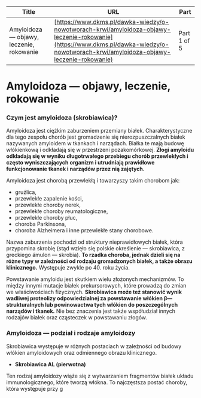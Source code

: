 | **Title**       | **URL**           | **Part**              |
|-----------------|-------------------|-----------------------|
| Amyloidoza — objawy, leczenie, rokowanie         | [https://www.dkms.pl/dawka-wiedzy/o-nowotworach-krwi/amyloidoza-objawy-leczenie-rokowanie](https://www.dkms.pl/dawka-wiedzy/o-nowotworach-krwi/amyloidoza-objawy-leczenie-rokowanie)    | Part 1 of 5          |

# Amyloidoza — objawy, leczenie, rokowanie

### Czym jest amyloidoza (skrobiawica)?


Amyloidoza jest ciężkim zaburzeniem przemiany białek. Charakterystyczne dla tego zespołu chorób jest gromadzenie się nierozpuszczalnych białek nazywanych amyloidem w tkankach i narządach. Białka te mają budowę włókienkową i odkładają się w przestrzeni pozakomórkowej. **Złogi amyloidu odkładają się w wyniku długotrwałego przebiegu chorób przewlekłych i często wyniszczających organizm i utrudniają prawidłowe funkcjonowanie tkanek i narządów przez nią zajętych.**


Amyloidoza jest chorobą przewlekłą i towarzyszy takim chorobom jak:


* gruźlica,
* przewlekłe zapalenie kości,
* przewlekłe choroby nerek,
* przewlekłe choroby reumatologiczne,
* przewlekłe choroby płuc,
* choroba Parkinsona,
* choroba Alzheimera i inne przewlekłe stany chorobowe.


Nazwa zaburzenia pochodzi od struktury nieprawidłowych białek, która przypomina skrobię (stąd wzięło się polskie określenie — skrobiawica, z greckiego ámulon — skrobia). **To rzadka choroba, jednak dzieli się na różne typy w zależności od rodzaju gromadzonych białek, a także obrazu klinicznego.** Występuje zwykle po 40\. roku życia.


Powstawanie amyloidu jest skutkiem wielu złożonych mechanizmów. To między innymi mutacje białek prekursorowych, które prowadzą do zmian we właściwościach fizycznych. **Skrobiawica może też stanowić wynik wadliwej proteolizy odpowiedzialnej za powstawanie włókien β—strukturalnych lub powinowactwa tych włókien do poszczególnych narządów i tkanek.** Nie bez znaczenia jest także współudział innych rodzajów białek oraz cząsteczek w powstawaniu złogów.


### Amyloidoza — podział i rodzaje amyloidozy


Skrobiawica występuje w różnych postaciach w zależności od budowy włókien amyloidowych oraz odmiennego obrazu klinicznego.


* **Skrobiawica AL (pierwotna)**


Ten rodzaj amyloidozy wiąże się z wytwarzaniem fragmentów białek układu immunologicznego, które tworzą włókna. To najczęstsza postać choroby, która występuje przy g